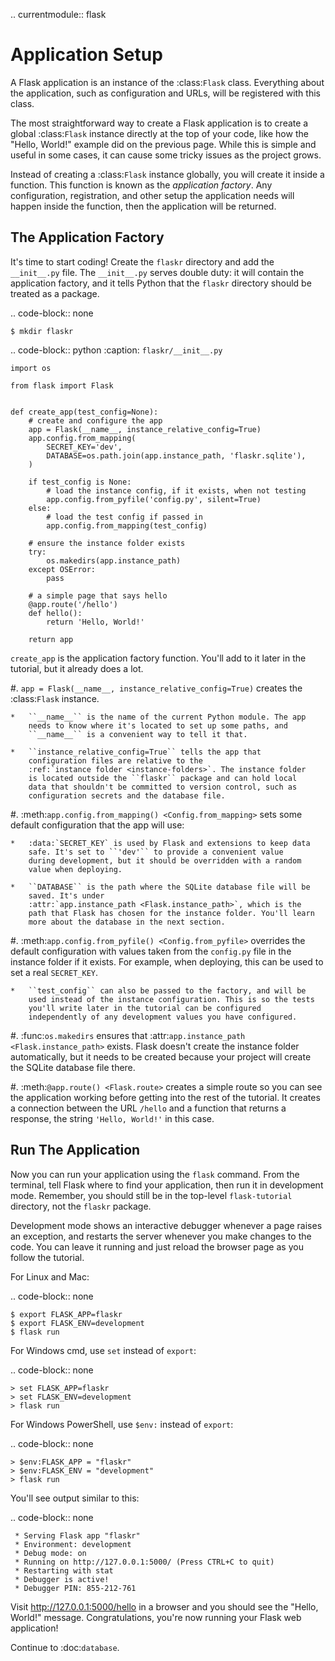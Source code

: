 .. currentmodule:: flask

# Application Setup

A Flask application is an instance of the :class:`Flask` class.
Everything about the application, such as configuration and URLs, will
be registered with this class.

The most straightforward way to create a Flask application is to create
a global :class:`Flask` instance directly at the top of your code, like
how the "Hello, World!" example did on the previous page. While this is
simple and useful in some cases, it can cause some tricky issues as the
project grows.

Instead of creating a :class:`Flask` instance globally, you will create
it inside a function. This function is known as the _application
factory_. Any configuration, registration, and other setup the
application needs will happen inside the function, then the application
will be returned.

## The Application Factory

It's time to start coding! Create the `flaskr` directory and add the
`__init__.py` file. The `__init__.py` serves double duty: it will
contain the application factory, and it tells Python that the `flaskr`
directory should be treated as a package.

.. code-block:: none

    $ mkdir flaskr

.. code-block:: python
:caption: `flaskr/__init__.py`

    import os

    from flask import Flask


    def create_app(test_config=None):
        # create and configure the app
        app = Flask(__name__, instance_relative_config=True)
        app.config.from_mapping(
            SECRET_KEY='dev',
            DATABASE=os.path.join(app.instance_path, 'flaskr.sqlite'),
        )

        if test_config is None:
            # load the instance config, if it exists, when not testing
            app.config.from_pyfile('config.py', silent=True)
        else:
            # load the test config if passed in
            app.config.from_mapping(test_config)

        # ensure the instance folder exists
        try:
            os.makedirs(app.instance_path)
        except OSError:
            pass

        # a simple page that says hello
        @app.route('/hello')
        def hello():
            return 'Hello, World!'

        return app

`create_app` is the application factory function. You'll add to it
later in the tutorial, but it already does a lot.

#. `app = Flask(__name__, instance_relative_config=True)` creates the
:class:`Flask` instance.

    *   ``__name__`` is the name of the current Python module. The app
        needs to know where it's located to set up some paths, and
        ``__name__`` is a convenient way to tell it that.

    *   ``instance_relative_config=True`` tells the app that
        configuration files are relative to the
        :ref:`instance folder <instance-folders>`. The instance folder
        is located outside the ``flaskr`` package and can hold local
        data that shouldn't be committed to version control, such as
        configuration secrets and the database file.

#. :meth:`app.config.from_mapping() <Config.from_mapping>` sets
some default configuration that the app will use:

    *   :data:`SECRET_KEY` is used by Flask and extensions to keep data
        safe. It's set to ``'dev'`` to provide a convenient value
        during development, but it should be overridden with a random
        value when deploying.

    *   ``DATABASE`` is the path where the SQLite database file will be
        saved. It's under
        :attr:`app.instance_path <Flask.instance_path>`, which is the
        path that Flask has chosen for the instance folder. You'll learn
        more about the database in the next section.

#. :meth:`app.config.from_pyfile() <Config.from_pyfile>` overrides
the default configuration with values taken from the `config.py`
file in the instance folder if it exists. For example, when
deploying, this can be used to set a real `SECRET_KEY`.

    *   ``test_config`` can also be passed to the factory, and will be
        used instead of the instance configuration. This is so the tests
        you'll write later in the tutorial can be configured
        independently of any development values you have configured.

#. :func:`os.makedirs` ensures that
:attr:`app.instance_path <Flask.instance_path>` exists. Flask
doesn't create the instance folder automatically, but it needs to be
created because your project will create the SQLite database file
there.

#. :meth:`@app.route() <Flask.route>` creates a simple route so you can
see the application working before getting into the rest of the
tutorial. It creates a connection between the URL `/hello` and a
function that returns a response, the string `'Hello, World!'` in
this case.

## Run The Application

Now you can run your application using the `flask` command. From the
terminal, tell Flask where to find your application, then run it in
development mode. Remember, you should still be in the top-level
`flask-tutorial` directory, not the `flaskr` package.

Development mode shows an interactive debugger whenever a page raises an
exception, and restarts the server whenever you make changes to the
code. You can leave it running and just reload the browser page as you
follow the tutorial.

For Linux and Mac:

.. code-block:: none

    $ export FLASK_APP=flaskr
    $ export FLASK_ENV=development
    $ flask run

For Windows cmd, use `set` instead of `export`:

.. code-block:: none

    > set FLASK_APP=flaskr
    > set FLASK_ENV=development
    > flask run

For Windows PowerShell, use `$env:` instead of `export`:

.. code-block:: none

    > $env:FLASK_APP = "flaskr"
    > $env:FLASK_ENV = "development"
    > flask run

You'll see output similar to this:

.. code-block:: none

     * Serving Flask app "flaskr"
     * Environment: development
     * Debug mode: on
     * Running on http://127.0.0.1:5000/ (Press CTRL+C to quit)
     * Restarting with stat
     * Debugger is active!
     * Debugger PIN: 855-212-761

Visit http://127.0.0.1:5000/hello in a browser and you should see the
"Hello, World!" message. Congratulations, you're now running your Flask
web application!

Continue to :doc:`database`.
